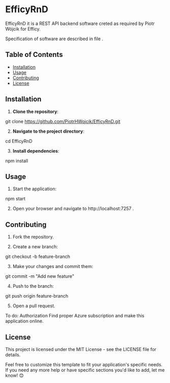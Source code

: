 
# EfficyRnD

EfficyRnD it is a REST API backend software creted as required by Piotr Wójcik for Efficy.

Specification of software are described in file .


## Table of Contents 
- [Installation](#installation) 
- [Usage](#usage) 
- [Contributing](#contributing) 
- [License](#license)

  
## Installation

1. **Clone the repository**:

  git clone https://github.com/PiotrHWojcik/EfficyRnD.git
  
2. **Navigate to the project directory**:

  cd EfficyRnD

3. **Install dependencies**:

  npm install

  
## Usage

1. Start the application:

  npm start

2. Open your browser and navigate to http://localhost:7257 .


## Contributing

1. Fork the repository.

2. Create a new branch:

  git checkout -b feature-branch

3. Make your changes and commit them:

  git commit -m "Add new feature"

4. Push to the branch:

  git push origin feature-branch

5. Open a pull request.

To do: Authorization
       Find proper Azure subscription and make this application online.


## License

This project is licensed under the MIT License - see the LICENSE file for details.

Feel free to customize this template to fit your application's specific needs. If you need any more help or have specific sections you'd like to add, let me know! 😊

